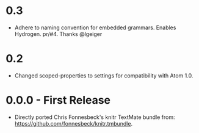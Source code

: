 # 0.3

- Adhere to naming convention for embedded grammars. Enables Hydrogen. pr/#4. 
Thanks @lgeiger

# 0.2

- Changed scoped-properties to settings for compatibility with Atom 1.0.

# 0.0.0 - First Release

- Directly ported Chris Fonnesbeck's knitr TextMate bundle from:
<https://github.com/fonnesbeck/knitr.tmbundle>.
